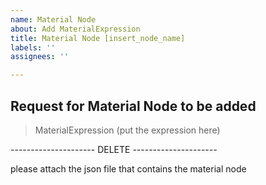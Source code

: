 ```yaml
---
name: Material Node
about: Add MaterialExpression
title: Material Node [insert_node_name]
labels: ''
assignees: ''

---
```


## Request for Material Node to be added
> MaterialExpression (put the expression here)

--------------------- DELETE ---------------------

please attach the json file that contains the material node
